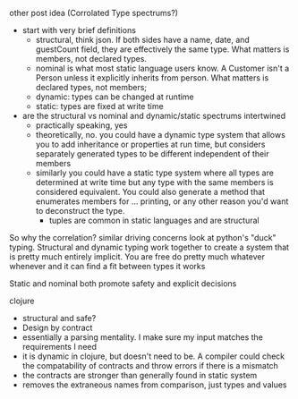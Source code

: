
other post idea (Corrolated Type spectrums?)

- start with very brief definitions
  - structural, think json. If both sides have a name, date, and guestCount field, they are effectively the same type. What matters is members, not declared types.
  - nominal is what most static language users know. A Customer isn't a Person unless it explicitly inherits from person. What matters is declared types, not members;
  - dynamic: types can be changed at runtime
  - static: types are fixed at write time
- are the structural vs nominal and dynamic/static spectrums intertwined
  - practically speaking, yes
  - theoretically, no. you could have a dynamic type system that allows you to add inheritance or properties at run time, but considers separately generated types to be different independent of their members
  - similarly you could have a static type system where all types are determined at write time but any type with the same members is considered equivalent. You could also generate a method that enumerates members for ... printing, or any other reason you'd want to deconstruct the type.
    - tuples are common in static languages and are structural


So why the correlation?
similar driving concerns
look at python's "duck" typing. Structural and dynamic typing work together to create a system that is pretty much entirely implicit. You are free do pretty much whatever whenever and it can find a fit between types it works

Static and nominal both promote safety and explicit decisions


clojure
- structural and safe?
- Design by contract
- essentially a parsing mentality. I make sure my input matches the requirements I need
- it is dynamic in clojure, but doesn't need to be. A compiler could check the compatability of contracts and throw errors if there is a mismatch 
- the contracts are stronger than generally found in static system
- removes the extraneous names from comparison, just types and values